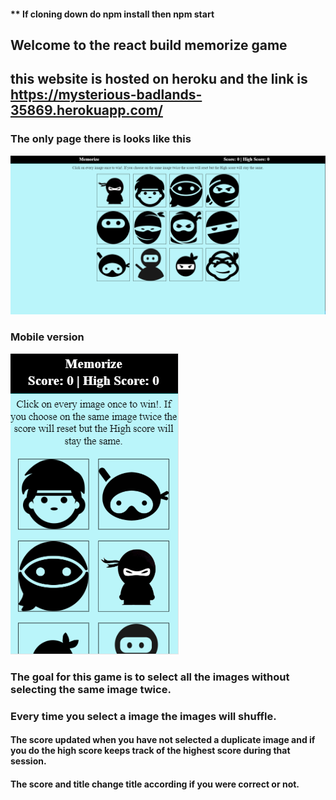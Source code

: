 #### ** If cloning down do npm install then npm start

## Welcome to the react build memorize game
## this website is hosted on heroku and the link is https://mysterious-badlands-35869.herokuapp.com/

### The only page there is looks like this

![website look](webpageLook.PNG)

### Mobile version

![website look](mobileLook.PNG)

### The goal for this game is to select all the images without selecting the same image twice.
### Every time you select a image the images will shuffle.

#### The score updated when you have not selected a duplicate image and if you do the high score keeps track of the highest score during that session.

#### The score and title change title according if you were correct or not.